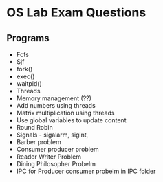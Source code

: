 # OS Lab Exam Questions

## Programs

* Fcfs
* Sjf
* fork()
* exec()
* waitpid()
* Threads
* Memory management (??)
* Add numbers using threads
* Matrix multiplication using threads
* Use global variables to update content
* Round Robin
* Signals - sigalarm, sigint,
* Barber problem
* Consumer producer problem
* Reader Writer Problem 
* Dining Philosopher Probelm
* IPC for Producer consumer probelm in IPC folder
